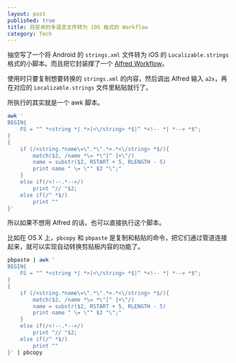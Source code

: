 ```yaml
---
layout: post
published: true
title: 将安卓的多语言文件转为 iOS 格式的 Workflow
category: Tech
---
```


抽空写了一个将 Android 的 `strings.xml` 文件转为 iOS 的 `Localizable.strings` 格式的小脚本。而且把它封装撑了一个 [Alfred Workflow](https://github.com/songchenwen/Android2iOSStringsWorkflow)。

使用时只要复制想要转换的 `strings.xml` 的内容，然后调出 Alfred 输入 `a2x`，再在对应的 `Localizable.strings` 文件里粘贴就行了。

<!-- more -->

所执行的其实就是一个 awk 脚本。

~~~ bash
awk '
BEGIN{
	FS = "^ *<string *| *>|<\/string> *$|^ *<!-- *| *--> *$";
}
{
	if (/<string.*name\=\".*\".*>.*<\/string> *$/){
		match($2, /name *\= *\"[^ ]+\"/)
		name = substr($2, RSTART + 5, RLENGTH - 5)	
		print name " \= \"" $3 "\";"
	}
	else if(/<!--.*-->/)
		print "// "$2;
	else if(/^ *$/)
		print ""
}'
~~~

所以如果不想用 Alfred 的话，也可以直接执行这个脚本。

比如在 OS X 上，`pbcopy` 和 `pbpaste` 是复制和粘贴的命令，把它们通过管道连接起来，就可以实现自动转换剪贴板内容的功能了。

~~~ bash
pbpaste | awk '
BEGIN{
	FS = "^ *<string *| *>|<\/string> *$|^ *<!-- *| *--> *$";
}
{
	if (/<string.*name\=\".*\".*>.*<\/string> *$/){
		match($2, /name *\= *\"[^ ]+\"/)
		name = substr($2, RSTART + 5, RLENGTH - 5)	
		print name " \= \"" $3 "\";"
	}
	else if(/<!--.*-->/)
		print "// "$2;
	else if(/^ *$/)
		print ""
}' | pbcopy
~~~
